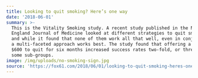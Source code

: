 ```yaml
---
title: Looking to quit smoking? Here’s one way
date: '2018-06-01'
summary: >-
  This is the Vitality Smoking study. A recent study published in the New
  England Journal of Medicine looked at different strategies to quit smoking,
  and while it found that none of them work all that well, even in conjunction,
  a multi-faceted approach works best. The study found that offering a reward of
  $600 to quit for six months increased success rates two-fold, or three-fold in
  some sub-groups.
image: /img/uploads/no-smoking-sign.jpg
source: 'https://fox61.com/2018/06/01/looking-to-quit-smoking-heres-one-way/smoking'
---
```


